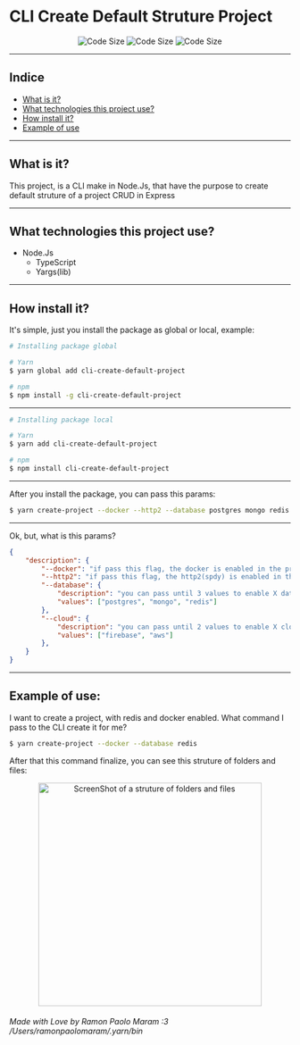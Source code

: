 # CLI Create Default Struture Project

<div align="center">

![Code Size](https://img.shields.io/github/languages/code-size/ramonpaolo/cli-create-default-project?style=flat-square)
![Code Size](https://img.shields.io/npm/dm/cli-create-default-project?style=flat-square)
![Code Size](https://img.shields.io/npm/l/cli-create-default-project?style=flat-square)

</div>

---

## Indice
- [What is it?](#what-is-it)
- [What technologies this project use?](#what-technologies-this-project-use)
- [How install it?](#how-install-it)
- [Example of use](#example-of-use)

---

## What is it?
This project, is a CLI make in Node.Js, that have the purpose to create default struture of a project CRUD in Express

---

## What technologies this project use?
- Node.Js
    - TypeScript
    - Yargs(lib)

---

## How install it?
It's simple, just you install the package as global or local, example:

```bash
# Installing package global

# Yarn
$ yarn global add cli-create-default-project

# npm
$ npm install -g cli-create-default-project
```
---
```bash
# Installing package local

# Yarn
$ yarn add cli-create-default-project

# npm
$ npm install cli-create-default-project
```

---

After you install the package, you can pass this params:

```bash
$ yarn create-project --docker --http2 --database postgres mongo redis --cloud firebase aws
```

---

Ok, but, what is this params?
```json
{
    "description": {
        "--docker": "if pass this flag, the docker is enabled in the project",
        "--http2": "if pass this flag, the http2(spdy) is enabled in the project(express)",
        "--database": {
            "description": "you can pass until 3 values to enable X database in the project",
            "values": ["postgres", "mongo", "redis"]
        },
        "--cloud": {
            "description": "you can pass until 2 values to enable X cloud provider(sdk) in the project",
            "values": ["firebase", "aws"]
        },
    }
}
```

---

## Example of use:
I want to create a project, with redis and docker enabled. What command I pass to the CLI create it for me?

```bash
$ yarn create-project --docker --database redis
```

After that this command finalize, you can see this struture of folders and files:

<center>

<img src="https://ik.imagekit.io/9t3dbkxrtl/Captura_de_Tela_2022-12-18_a%CC%80s_20.51.32_xiU1fXYSb.png?ik-sdk-version=javascript-1.4.3&updatedAt=1671407500410" alt="ScreenShot of a struture of folders and files" height="400">

</center>

###### Made with Love by Ramon Paolo Maram :3 /Users/ramonpaolomaram/.yarn/bin
